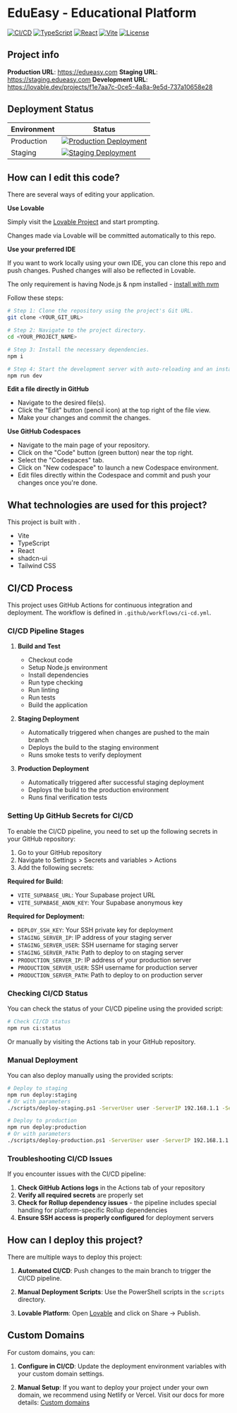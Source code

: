 # EduEasy - Educational Platform

[![CI/CD](https://github.com/SeelanGov/edueasy-venture-refresh/actions/workflows/ci-cd.yml/badge.svg)](https://github.com/SeelanGov/edueasy-venture-refresh/actions/workflows/ci-cd.yml)
[![TypeScript](https://img.shields.io/badge/TypeScript-4.9.5-blue.svg)](https://www.typescriptlang.org/)
[![React](https://img.shields.io/badge/React-18.3.1-blue.svg)](https://reactjs.org/)
[![Vite](https://img.shields.io/badge/Vite-5.4.1-purple.svg)](https://vitejs.dev/)
[![License](https://img.shields.io/badge/License-MIT-green.svg)](LICENSE)

## Project info

**Production URL**: https://edueasy.com
**Staging URL**: https://staging.edueasy.com
**Development URL**: https://lovable.dev/projects/f1e7aa7c-0ce5-4a8a-9e5d-737a10658e28

## Deployment Status

| Environment | Status |
|-------------|--------|
| Production  | [![Production Deployment](https://github.com/SeelanGov/edueasy-venture-refresh/workflows/CI/CD/badge.svg?branch=main)](https://github.com/SeelanGov/edueasy-venture-refresh/actions) |
| Staging     | [![Staging Deployment](https://github.com/SeelanGov/edueasy-venture-refresh/workflows/CI/CD/badge.svg?branch=main)](https://github.com/SeelanGov/edueasy-venture-refresh/actions) |

## How can I edit this code?

There are several ways of editing your application.

**Use Lovable**

Simply visit the [Lovable Project](https://lovable.dev/projects/f1e7aa7c-0ce5-4a8a-9e5d-737a10658e28) and start prompting.

Changes made via Lovable will be committed automatically to this repo.

**Use your preferred IDE**

If you want to work locally using your own IDE, you can clone this repo and push changes. Pushed changes will also be reflected in Lovable.

The only requirement is having Node.js & npm installed - [install with nvm](https://github.com/nvm-sh/nvm#installing-and-updating)

Follow these steps:

```sh
# Step 1: Clone the repository using the project's Git URL.
git clone <YOUR_GIT_URL>

# Step 2: Navigate to the project directory.
cd <YOUR_PROJECT_NAME>

# Step 3: Install the necessary dependencies.
npm i

# Step 4: Start the development server with auto-reloading and an instant preview.
npm run dev
```

**Edit a file directly in GitHub**

- Navigate to the desired file(s).
- Click the "Edit" button (pencil icon) at the top right of the file view.
- Make your changes and commit the changes.

**Use GitHub Codespaces**

- Navigate to the main page of your repository.
- Click on the "Code" button (green button) near the top right.
- Select the "Codespaces" tab.
- Click on "New codespace" to launch a new Codespace environment.
- Edit files directly within the Codespace and commit and push your changes once you're done.

## What technologies are used for this project?

This project is built with .

- Vite
- TypeScript
- React
- shadcn-ui
- Tailwind CSS

## CI/CD Process

This project uses GitHub Actions for continuous integration and deployment. The workflow is defined in `.github/workflows/ci-cd.yml`.

### CI/CD Pipeline Stages

1. **Build and Test**
   - Checkout code
   - Setup Node.js environment
   - Install dependencies
   - Run type checking
   - Run linting
   - Run tests
   - Build the application

2. **Staging Deployment**
   - Automatically triggered when changes are pushed to the main branch
   - Deploys the build to the staging environment
   - Runs smoke tests to verify deployment

3. **Production Deployment**
   - Automatically triggered after successful staging deployment
   - Deploys the build to the production environment
   - Runs final verification tests

### Setting Up GitHub Secrets for CI/CD

To enable the CI/CD pipeline, you need to set up the following secrets in your GitHub repository:

1. Go to your GitHub repository
2. Navigate to Settings > Secrets and variables > Actions
3. Add the following secrets:

**Required for Build:**
- `VITE_SUPABASE_URL`: Your Supabase project URL
- `VITE_SUPABASE_ANON_KEY`: Your Supabase anonymous key

**Required for Deployment:**
- `DEPLOY_SSH_KEY`: Your SSH private key for deployment
- `STAGING_SERVER_IP`: IP address of your staging server
- `STAGING_SERVER_USER`: SSH username for staging server
- `STAGING_SERVER_PATH`: Path to deploy to on staging server
- `PRODUCTION_SERVER_IP`: IP address of your production server
- `PRODUCTION_SERVER_USER`: SSH username for production server
- `PRODUCTION_SERVER_PATH`: Path to deploy to on production server

### Checking CI/CD Status

You can check the status of your CI/CD pipeline using the provided script:

```sh
# Check CI/CD status
npm run ci:status
```

Or manually by visiting the Actions tab in your GitHub repository.

### Manual Deployment

You can also deploy manually using the provided scripts:

```sh
# Deploy to staging
npm run deploy:staging
# Or with parameters
./scripts/deploy-staging.ps1 -ServerUser user -ServerIP 192.168.1.1 -ServerPath /var/www/edueasy-staging

# Deploy to production
npm run deploy:production
# Or with parameters
./scripts/deploy-production.ps1 -ServerUser user -ServerIP 192.168.1.1 -ServerPath /var/www/edueasy
```

### Troubleshooting CI/CD Issues

If you encounter issues with the CI/CD pipeline:

1. **Check GitHub Actions logs** in the Actions tab of your repository
2. **Verify all required secrets** are properly set
3. **Check for Rollup dependency issues** - the pipeline includes special handling for platform-specific Rollup dependencies
4. **Ensure SSH access is properly configured** for deployment servers

## How can I deploy this project?

There are multiple ways to deploy this project:

1. **Automated CI/CD**: Push changes to the main branch to trigger the CI/CD pipeline.

2. **Manual Deployment Scripts**: Use the PowerShell scripts in the `scripts` directory.

3. **Lovable Platform**: Open [Lovable](https://lovable.dev/projects/f1e7aa7c-0ce5-4a8a-9e5d-737a10658e28) and click on Share -> Publish.

## Custom Domains

For custom domains, you can:

1. **Configure in CI/CD**: Update the deployment environment variables with your custom domain settings.

2. **Manual Setup**: If you want to deploy your project under your own domain, we recommend using Netlify or Vercel. Visit our docs for more details: [Custom domains](https://docs.lovable.dev/tips-tricks/custom-domain/)
